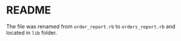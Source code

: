 # README

The file was renamed from ```order_report.rb``` to ```orders_report.rb``` and located in ```lib``` folder.
